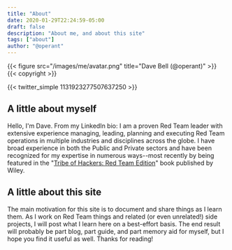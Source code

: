 ```yaml
---
title: "About"
date: 2020-01-29T22:24:59-05:00
draft: false
description: "About me, and about this site"
tags: ["about"]
author: "@operant"
---
```


{{< figure src="/images/me/avatar.png" title="Dave Bell (@operant)" >}}
{{< copyright >}}

{{< twitter_simple 1131923277507637250 >}}

## A little about myself

Hello, I'm Dave. From my LinkedIn bio: I am a proven Red Team leader with extensive experience managing, leading, planning and executing Red Team operations in multiple industries and disciplines across the globe. I have broad experience in both the Public and Private sectors and have been recognized for my expertise in numerous ways--most recently by being featured in the "[Tribe of Hackers: Red Team Edition](/toh)" book published by Wiley.

## A little about this site

The main motivation for this site is to document and share things as I learn them. As I work on Red Team things and related (or even unrelated!) side projects, I will post what I learn here on a best-effort basis. The end result will probably be part blog, part guide, and part memory aid for myself, but I hope you find it useful as well. Thanks for reading!
